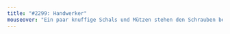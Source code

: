 ```yaml
---
title: "#2299: Handwerker"
mouseover: "Ein paar knuffige Schals und Mützen stehen den Schrauben bestimmt."
---
```


